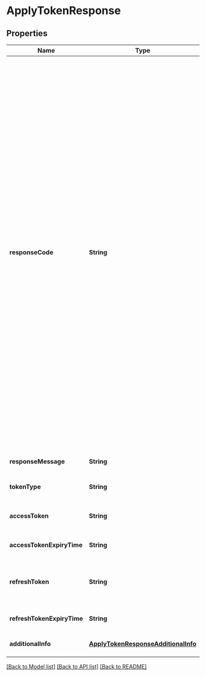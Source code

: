 # ApplyTokenResponse
## Properties

| Name | Type | Description | Notes |
|------------ | ------------- | ------------- | -------------|
| **responseCode** | **String** | Refer to response code list:<br> * 2007400 - Successful<br> * 4007400 - Bad Request - Retry request with proper parameter<br> * 4007401 - Invalid Field Format - Retry request with proper parameter<br> * 4007402 - Invalid Mandatory Field - Retry request with proper parameter<br> * 4017400 - Unauthorized. [reason] - Retry request with proper parameter<br> * 4297400 - Too Many Requests - Retry request periodically by sending same request payload<br> * 5007400 - General Error - Retry request periodically<br> * 5007401 - Internal Server Error - Retry request periodically by sending same request payload<br>  | [default to null] |
| **responseMessage** | **String** | Refer to response code list | [default to null] |
| **tokenType** | **String** | Token type | [optional] [default to null] |
| **accessToken** | **String** | Access token that can be used as user authorization | [default to null] |
| **accessTokenExpiryTime** | **String** | Access token expiry time | [optional] [default to null] |
| **refreshToken** | **String** | Token that can be used to refresh the accessToken when it expires | [optional] [default to null] |
| **refreshTokenExpiryTime** | **String** | Refresh token expiry time | [optional] [default to null] |
| **additionalInfo** | [**ApplyTokenResponseAdditionalInfo**](ApplyTokenResponseAdditionalInfo.md) |  | [optional] [default to null] |

[[Back to Model list]](../README.md#documentation-for-models) [[Back to API list]](../README.md#documentation-for-api-endpoints) [[Back to README]](../README.md)

